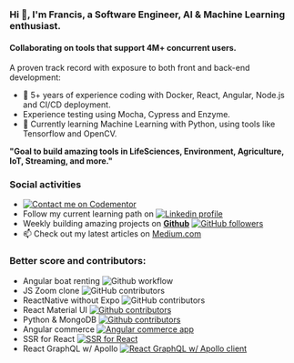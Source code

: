 ### Hi 👋, I'm Francis, a Software Engineer, AI & Machine Learning enthusiast.
#### Collaborating on tools that support 4M+ concurrent users.

A proven track record with exposure to both front and back-end development:

* 🔭 5+ years of experience coding with Docker, React, Angular, Node.js and CI/CD deployment.
* Experience testing using Mocha, Cypress and Enzyme.
* 🌱 Currently learning Machine Learning with Python, using tools like Tensorflow and OpenCV.

**"Goal to build amazing tools in LifeSciences, Environment, Agriculture, IoT, Streaming, and more."**

### Social activities

* [![Contact me on Codementor](https://www.codementor.io/m-badges/francisrod01/im-a-cm-b.svg)][3]
* Follow my current learning path on [![Linkedin profile](https://img.shields.io/badge/LinkedIn-%230077B5.svg?&style=flat-square&logo=linkedin&logoColor=white)][2]
* Weekly building amazing projects on [**Github**][1] [![GitHub followers](https://img.shields.io/github/followers/francisrod01?style=social)][1]
* 📫 Check out my latest articles on [Medium.com](https://francisrod01.medium.com/)

### Better score and contributors:

* Angular boat renting ![Github workflow](https://github.com/francisrod01/ng-vessels/workflows/CI/badge.svg?branch=main)
* JS Zoom clone ![GitHub contributors](https://img.shields.io/github/contributors/francisrod01/js-zoom-clone?label=js-zoom-clone&logo=github)
* ReactNative without Expo ![GitHub contributors](https://img.shields.io/github/contributors/francisrod01/RNwithoutExpo?label=RNwithoutExpo&logo=react)
* React Material UI [![Github contributors](https://img.shields.io/github/contributors/mui/material-ui?label=MaterialUI&logo=react)][10]
* Python & MongoDB [![Github contributors](https://img.shields.io/github/contributors/francisrod01/wrangling_mongodb?label=Python_MongoDB&logo=python)][11]
* Angular commerce [![Angular commerce app](https://img.shields.io/github/contributors/francisrod01/ng-commerce-app?label=Angular_commerce&logo=angular)][12]
* SSR for React [![SSR for React](https://img.shields.io/github/contributors/ilkeraltin/react-ssr-news?label=ReactSSR_news&logo=react)][13]
* React GraphQL w/ Apollo [![React GraphQL w/ Apollo client](https://img.shields.io/github/contributors/francisrod01/react-graphql-with-apollo-client?label=ReactGraphqlApollo&logo=react)][14]

<!--
**francisrod01/francisrod01** is a ✨ _special_ ✨ repository because its `README.md` (this file) appears on your GitHub profile.

Here are some ideas to get you started:

- 🔭 I’m currently working on ...
- 🌱 I’m currently learning ...
- 👯 I’m looking to collaborate on ...
- 🤔 I’m looking for help with ...
- 💬 Ask me about ...
- 📫 How to reach me: ...
- 😄 Pronouns: ...
- ⚡ Fun fact: ...
-->

[1]: https://github.com/francisrod01
[2]: http://bit.ly/2BjZ8wJ
[3]: http://bit.ly/2rP1Ecn
[10]: https://github.com/mui/material-ui
[11]: https://github.com/francisrod01/wrangling_mongodb
[12]: https://github.com/francisrod01/ng-commerce-app
[13]: https://github.com/ilkeraltin/react-ssr-news
[14]: https://github.com/francisrod01/react-graphql-with-apollo-client
